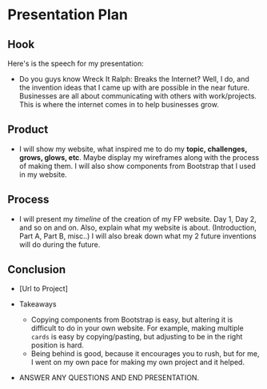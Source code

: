 # Presentation Plan

## Hook
Here's is the speech for my presentation:
* Do you guys know Wreck It Ralph: Breaks the Internet? Well, I do, and the invention ideas that I came up with are possible in the near future. Businesses are all about communicating with others with work/projects. This is where the internet comes in to help businesses grow.

## Product
* I will show my website, what inspired me to do my **topic, challenges, grows, glows, etc**. Maybe display my wireframes along with the process of making them. I will also show components from Bootstrap that I used in my website.

## Process
* I will present my _timeline_ of the creation of my FP website. Day 1, Day 2, and so on and on. Also, explain what my website is about. (Introduction, Part A, Part B, misc..) I will also break down what my 2 future inventions will do during the future.

## Conclusion
* [Url to Project]
* Takeaways
  * Copying components from Bootstrap is easy, but altering it is difficult to do in your own website. For example, making multiple `cards` is easy by copying/pasting, but adjusting to be in the right position is hard.
  * Being behind is good, because it encourages you to rush, but for me, I went on my own pace for making my own project and it helped.

* ANSWER ANY QUESTIONS AND END PRESENTATION. 

<!-- EXAMPLE

## Hook
* Verbal riddle of GGD

## Product
* GIF/Demo of example/non-example

## Process
* Flowchart of plan
  * MVP: noun -> door -> yes/no
  * Beyond MVP: noun -> word relation API -> noun API -> yes/no, with counterexample
* Code snippets of:
  * MVP
  * Both APIs
  * Challenge with API keys

## Conclusion
* [URL to project]
* Takeaways
  * Less = more: the heart of the riddle was one line of code; it obviously took more to make the entire thing work, but one complicated line of regular expressions was essentially the solution to the riddle
  * Expect the unexpected: it’s important to budget time for things you don’t account for; for example, I didn’t consider the fact that I would need another entire API to detect nouns
  * Determination is key: ironically enough, I had to make my API keys private. At first, it didn’t seem like it was possible, which meant I couldn’t publish my app. But after all of that hard work, I was determined to find a solution, and I found it in config variables.
* "Presentation can’t, but a speech can"


-->
